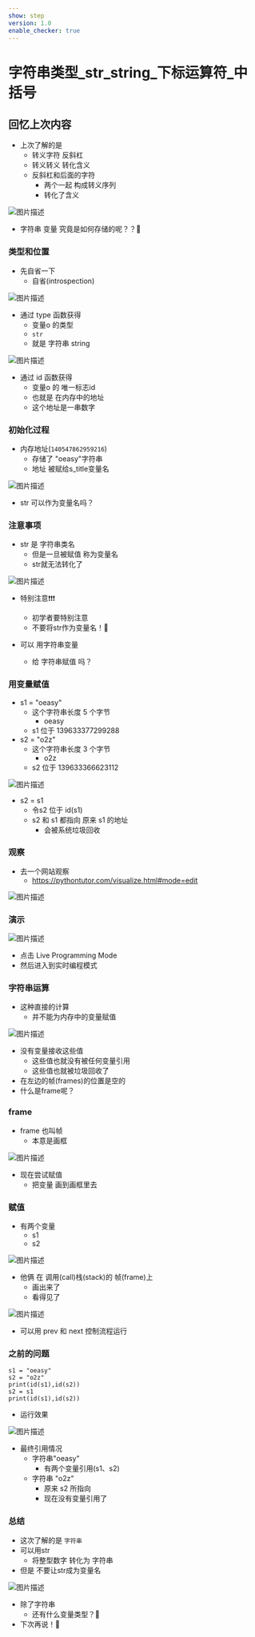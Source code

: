 ```yaml
---
show: step
version: 1.0
enable_checker: true
---
```


# 字符串类型_str_string_下标运算符_中括号

## 回忆上次内容

- 上次了解的是 
	- 转义字符 反斜杠
	- 转义转义 转化含义
	- 反斜杠和后面的字符 
		- 两个一起 构成转义序列
		- 转化了含义 

![图片描述](https://doc.shiyanlou.com/courses/uid1190679-20231208-1702037778486)

- 字符串 变量 究竟是如何存储的呢？？🤔

### 类型和位置

- 先自省一下
	- 自省(introspection)

![图片描述](https://doc.shiyanlou.com/courses/uid1190679-20210817-1629166523239)

- 通过 type 函数获得 
	- 变量o 的类型
    - `str`
	- 就是 字符串 string

![图片描述](https://doc.shiyanlou.com/courses/uid1190679-20210817-1629155102907)

- 通过 id 函数获得 
	- 变量o 的 唯一标志id
	- 也就是 在内存中的地址
	- 这个地址是一串数字

### 初始化过程

- 内存地址(`140547862959216`)
	- 存储了 "oeasy"字符串 
	- 地址 被赋给s_title变量名 

![图片描述](https://doc.shiyanlou.com/courses/uid1190679-20210828-1630144191964)


- str 可以作为变量名吗？

### 注意事项

- str 是 字符串类名
	- 但是一旦被赋值 称为变量名
	- str就无法转化了

![图片描述](https://doc.shiyanlou.com/courses/uid1190679-20210828-1630144514499)

- 特别注意❗❗❗
	- 初学者要特别注意
	- 不要将str作为变量名！📢

- 可以 用字符串变量
	- 给 字符串赋值 吗？

### 用变量赋值
- s1 = "oeasy"
  - 这个字符串长度  5 个字节
	- oeasy
  - s1 位于 139633377299288
- s2 = "o2z"
  - 这个字符串长度 3 个字节
	- o2z
  - s2 位于 139633366623112

![图片描述](https://doc.shiyanlou.com/courses/uid1190679-20210817-1629167725483)

- s2 = s1
  - 令s2 位于 id(s1) 
  - s2 和 s1 都指向 原来 s1 的地址
	- 会被系统垃圾回收

### 观察

- 去一个网站观察
	- https://pythontutor.com/visualize.html#mode=edit

![图片描述](https://doc.shiyanlou.com/courses/uid1190679-20210829-1630203709851)

### 演示

![图片描述](https://doc.shiyanlou.com/courses/uid1190679-20210829-1630208623942)

- 点击 Live Programming Mode
- 然后进入到实时编程模式

### 字符串运算

- 这种直接的计算
	- 并不能为内存中的变量赋值

![图片描述](https://doc.shiyanlou.com/courses/uid1190679-20210829-1630209077502)

- 没有变量接收这些值
	- 这些值也就没有被任何变量引用
	- 这些值也就被垃圾回收了
- 在左边的帧(frames)的位置是空的
- 什么是frame呢？

### frame

- frame 也叫帧
	- 本意是画框

![图片描述](https://doc.shiyanlou.com/courses/uid1190679-20231129-1701255743346)

- 现在尝试赋值
	- 把变量 画到画框里去

### 赋值

- 有两个变量
	- s1 
	- s2

![图片描述](https://doc.shiyanlou.com/courses/uid1190679-20210829-1630209062770)

- 他俩 在 调用(call)栈(stack)的 帧(frame)上
	- 画出来了
	- 看得见了

![图片描述](https://doc.shiyanlou.com/courses/uid1190679-20220903-1662158505337)

- 可以用 prev 和 next 控制流程运行

### 之前的问题
```
s1 = "oeasy"
s2 = "o2z"
print(id(s1),id(s2))
s2 = s1
print(id(s1),id(s2))
```

- 运行效果

![图片描述](https://doc.shiyanlou.com/courses/uid1190679-20231129-1701256031127)


- 最终引用情况
  - 字符串"oeasy" 
	- 有两个变量引用(s1、s2)
  - 字符串 "o2z"
	- 原来 s2 所指向
	- 现在没有变量引用了

### 总结

- 这次了解的是 `字符串`
- 可以用str
	- 将整型数字 转化为 字符串
- 但是 不要让str成为变量名

![图片描述](https://doc.shiyanlou.com/courses/uid1190679-20231129-1701256447307)

- 除了字符串
	- 还有什么变量类型？🤔
- 下次再说！👋
